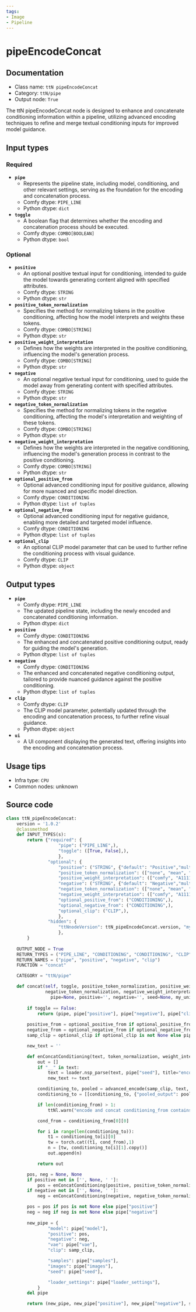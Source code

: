 ```yaml
---
tags:
- Image
- Pipeline
---
```


# pipeEncodeConcat
## Documentation
- Class name: `ttN pipeEncodeConcat`
- Category: `ttN/pipe`
- Output node: `True`

The ttN pipeEncodeConcat node is designed to enhance and concatenate conditioning information within a pipeline, utilizing advanced encoding techniques to refine and merge textual conditioning inputs for improved model guidance.
## Input types
### Required
- **`pipe`**
    - Represents the pipeline state, including model, conditioning, and other relevant settings, serving as the foundation for the encoding and concatenation process.
    - Comfy dtype: `PIPE_LINE`
    - Python dtype: `dict`
- **`toggle`**
    - A boolean flag that determines whether the encoding and concatenation process should be executed.
    - Comfy dtype: `COMBO[BOOLEAN]`
    - Python dtype: `bool`
### Optional
- **`positive`**
    - An optional positive textual input for conditioning, intended to guide the model towards generating content aligned with specified attributes.
    - Comfy dtype: `STRING`
    - Python dtype: `str`
- **`positive_token_normalization`**
    - Specifies the method for normalizing tokens in the positive conditioning, affecting how the model interprets and weights these tokens.
    - Comfy dtype: `COMBO[STRING]`
    - Python dtype: `str`
- **`positive_weight_interpretation`**
    - Defines how the weights are interpreted in the positive conditioning, influencing the model's generation process.
    - Comfy dtype: `COMBO[STRING]`
    - Python dtype: `str`
- **`negative`**
    - An optional negative textual input for conditioning, used to guide the model away from generating content with specified attributes.
    - Comfy dtype: `STRING`
    - Python dtype: `str`
- **`negative_token_normalization`**
    - Specifies the method for normalizing tokens in the negative conditioning, affecting the model's interpretation and weighting of these tokens.
    - Comfy dtype: `COMBO[STRING]`
    - Python dtype: `str`
- **`negative_weight_interpretation`**
    - Defines how the weights are interpreted in the negative conditioning, influencing the model's generation process in contrast to the positive conditioning.
    - Comfy dtype: `COMBO[STRING]`
    - Python dtype: `str`
- **`optional_positive_from`**
    - Optional advanced conditioning input for positive guidance, allowing for more nuanced and specific model direction.
    - Comfy dtype: `CONDITIONING`
    - Python dtype: `list of tuples`
- **`optional_negative_from`**
    - Optional advanced conditioning input for negative guidance, enabling more detailed and targeted model influence.
    - Comfy dtype: `CONDITIONING`
    - Python dtype: `list of tuples`
- **`optional_clip`**
    - An optional CLIP model parameter that can be used to further refine the conditioning process with visual guidance.
    - Comfy dtype: `CLIP`
    - Python dtype: `object`
## Output types
- **`pipe`**
    - Comfy dtype: `PIPE_LINE`
    - The updated pipeline state, including the newly encoded and concatenated conditioning information.
    - Python dtype: `dict`
- **`positive`**
    - Comfy dtype: `CONDITIONING`
    - The enhanced and concatenated positive conditioning output, ready for guiding the model's generation.
    - Python dtype: `list of tuples`
- **`negative`**
    - Comfy dtype: `CONDITIONING`
    - The enhanced and concatenated negative conditioning output, tailored to provide nuanced guidance against the positive conditioning.
    - Python dtype: `list of tuples`
- **`clip`**
    - Comfy dtype: `CLIP`
    - The CLIP model parameter, potentially updated through the encoding and concatenation process, to further refine visual guidance.
    - Python dtype: `object`
- **`ui`**
    - A UI component displaying the generated text, offering insights into the encoding and concatenation process.
## Usage tips
- Infra type: `CPU`
- Common nodes: unknown


## Source code
```python
class ttN_pipeEncodeConcat:
    version = '1.0.2'
    @classmethod
    def INPUT_TYPES(s):
        return {"required": {
                    "pipe": ("PIPE_LINE",),
                    "toggle": ([True, False],),
                    },
                "optional": {
                    "positive": ("STRING", {"default": "Positive","multiline": True}),
                    "positive_token_normalization": (["none", "mean", "length", "length+mean"],),
                    "positive_weight_interpretation": (["comfy", "A1111", "compel", "comfy++", "down_weight"],),
                    "negative": ("STRING", {"default": "Negative","multiline": True}),
                    "negative_token_normalization": (["none", "mean", "length", "length+mean"],),
                    "negative_weight_interpretation": (["comfy", "A1111", "compel", "comfy++", "down_weight"],),
                    "optional_positive_from": ("CONDITIONING",),
                    "optional_negative_from": ("CONDITIONING",),
                    "optional_clip": ("CLIP",),
                    },
                "hidden": {
                    "ttNnodeVersion": ttN_pipeEncodeConcat.version, "my_unique_id": "UNIQUE_ID"
                    },
        }
    
    OUTPUT_NODE = True
    RETURN_TYPES = ("PIPE_LINE", "CONDITIONING", "CONDITIONING", "CLIP")
    RETURN_NAMES = ("pipe", "positive", "negative", "clip")
    FUNCTION = "concat"

    CATEGORY = "ttN/pipe"

    def concat(self, toggle, positive_token_normalization, positive_weight_interpretation,
               negative_token_normalization, negative_weight_interpretation,
                 pipe=None, positive='', negative='', seed=None, my_unique_id=None, optional_positive_from=None, optional_negative_from=None, optional_clip=None):
        
        if toggle == False:
            return (pipe, pipe["positive"], pipe["negative"], pipe["clip"])
        
        positive_from = optional_positive_from if optional_positive_from is not None else pipe["positive"] 
        negative_from = optional_negative_from if optional_negative_from is not None else pipe["negative"]
        samp_clip = optional_clip if optional_clip is not None else pipe["clip"]

        new_text = ''

        def enConcatConditioning(text, token_normalization, weight_interpretation, conditioning_from, new_text):
            out = []
            if "__" in text:
                text = loader.nsp_parse(text, pipe["seed"], title="encodeConcat", my_unique_id=my_unique_id)
                new_text += text

            conditioning_to, pooled = advanced_encode(samp_clip, text, token_normalization, weight_interpretation, w_max=1.0, apply_to_pooled='enable')
            conditioning_to = [[conditioning_to, {"pooled_output": pooled}]]

            if len(conditioning_from) > 1:
                ttNl.warn("encode and concat conditioning_from contains more than 1 cond, only the first one will actually be applied to conditioning_to")

            cond_from = conditioning_from[0][0]

            for i in range(len(conditioning_to)):
                t1 = conditioning_to[i][0]
                tw = torch.cat((t1, cond_from),1)
                n = [tw, conditioning_to[i][1].copy()]
                out.append(n)

            return out

        pos, neg = None, None
        if positive not in ['', None, ' ']:
            pos = enConcatConditioning(positive, positive_token_normalization, positive_weight_interpretation, positive_from, new_text)
        if negative not in ['', None, ' ']:
            neg = enConcatConditioning(negative, negative_token_normalization, negative_weight_interpretation, negative_from, new_text)

        pos = pos if pos is not None else pipe["positive"]
        neg = neg if neg is not None else pipe["negative"]
        
        new_pipe = {
                "model": pipe["model"],
                "positive": pos,
                "negative": neg,
                "vae": pipe["vae"],
                "clip": samp_clip,

                "samples": pipe["samples"],
                "images": pipe["images"],
                "seed": pipe["seed"],

                "loader_settings": pipe["loader_settings"],
            }
        del pipe

        return (new_pipe, new_pipe["positive"], new_pipe["negative"], samp_clip, { "ui": { "string": new_text } } )

```
